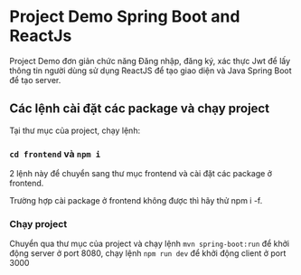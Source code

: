 # Project Demo Spring Boot and ReactJs

Project Demo đơn giản chức năng Đăng nhập, đăng ký, xác thực Jwt để lấy thông tin người dùng sử dụng ReactJS để tạo giao diện và Java Spring Boot để tạo server.

## Các lệnh cài đặt các package và chạy project

Tại thư mục của project, chạy lệnh:

### `cd frontend` và `npm i`
2 lệnh này để chuyển sang thư mục frontend và cài đặt các package ở frontend.

Trường hợp cài package ở frontend không được thì hãy thử npm i -f.

### Chạy project
Chuyển qua thư mục của project và chạy lệnh `mvn spring-boot:run` để khởi động server ở port 8080, chạy lệnh `npm run dev` để khởi động client ở port 3000
